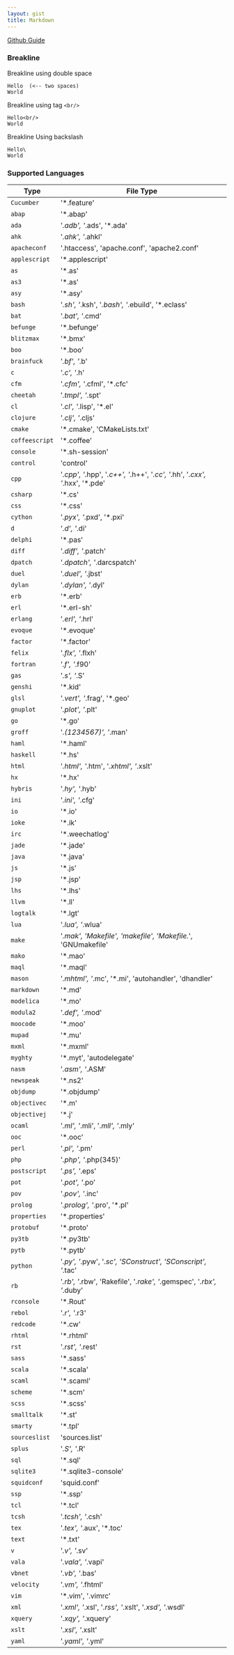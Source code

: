 ```yaml
---
layout: gist
title: Markdown
---
```


[Github Guide](https://help.github.com/articles/basic-writing-and-formatting-syntax/)

### Breakline
Breakline using double space
```
Hello  (<-- two spaces)
World
```

Breakline using tag `<br/>`
```
Hello<br/>
World
```

Breakline Using backslash
```
Hello\
World
```

### Supported Languages

| Type | File Type |
|---|---|
|`Cucumber` |'*.feature'|
|`abap` |'*.abap'|
|`ada` |'*.adb', '*.ads', '*.ada'|
|`ahk` |'*.ahk', '*.ahkl'|
|`apacheconf` |'.htaccess', 'apache.conf', 'apache2.conf'|
|`applescript` |'*.applescript'|
|`as` |'*.as'|
|`as3` |'*.as'|
|`asy` |'*.asy'|
|`bash` |'*.sh', '*.ksh', '*.bash', '*.ebuild', '*.eclass'|
|`bat` |'*.bat', '*.cmd'|
|`befunge` |'*.befunge'|
|`blitzmax` |'*.bmx'|
|`boo` |'*.boo'|
|`brainfuck` |'*.bf', '*.b'|
|`c` |'*.c', '*.h'|
|`cfm` |'*.cfm', '*.cfml', '*.cfc'|
|`cheetah` |'*.tmpl', '*.spt'|
|`cl` |'*.cl', '*.lisp', '*.el'|
|`clojure` |'*.clj', '*.cljs'|
|`cmake` |'*.cmake', 'CMakeLists.txt'|
|`coffeescript` |'*.coffee'|
|`console` |'*.sh-session'|
|`control` |'control'|
|`cpp` |'*.cpp', '*.hpp', '*.c++', '*.h++', '*.cc', '*.hh', '*.cxx', '*.hxx', '*.pde'|
|`csharp` |'*.cs'|
|`css` |'*.css'|
|`cython` |'*.pyx', '*.pxd', '*.pxi'|
|`d` |'*.d', '*.di'|
|`delphi` |'*.pas'|
|`diff` |'*.diff', '*.patch'|
|`dpatch` |'*.dpatch', '*.darcspatch'|
|`duel` |'*.duel', '*.jbst'|
|`dylan` |'*.dylan', '*.dyl'|
|`erb` |'*.erb'|
|`erl` |'*.erl-sh'|
|`erlang` |'*.erl', '*.hrl'|
|`evoque` |'*.evoque'|
|`factor` |'*.factor'|
|`felix` |'*.flx', '*.flxh'|
|`fortran` |'*.f', '*.f90'|
|`gas` |'*.s', '*.S'|
|`genshi` |'*.kid'|
|`glsl` |'*.vert', '*.frag', '*.geo'|
|`gnuplot` |'*.plot', '*.plt'|
|`go` |'*.go'|
|`groff` |'*.(1234567)', '*.man'|
|`haml` |'*.haml'|
|`haskell` |'*.hs'|
|`html` |'*.html', '*.htm', '*.xhtml', '*.xslt'|
|`hx` |'*.hx'|
|`hybris` |'*.hy', '*.hyb'|
|`ini` |'*.ini', '*.cfg'|
|`io` |'*.io'|
|`ioke` |'*.ik'|
|`irc` |'*.weechatlog'|
|`jade` |'*.jade'|
|`java` |'*.java'|
|`js` |'*.js'|
|`jsp` |'*.jsp'|
|`lhs` |'*.lhs'|
|`llvm` |'*.ll'|
|`logtalk` |'*.lgt'|
|`lua` |'*.lua', '*.wlua'|
|`make` |'*.mak', 'Makefile', 'makefile', 'Makefile.*', 'GNUmakefile'|
|`mako` |'*.mao'|
|`maql` |'*.maql'|
|`mason` |'*.mhtml', '*.mc', '*.mi', 'autohandler', 'dhandler'|
|`markdown` |'*.md'|
|`modelica` |'*.mo'|
|`modula2` |'*.def', '*.mod'|
|`moocode` |'*.moo'|
|`mupad` |'*.mu'|
|`mxml` |'*.mxml'|
|`myghty` |'*.myt', 'autodelegate'|
|`nasm` |'*.asm', '*.ASM'|
|`newspeak` |'*.ns2'|
|`objdump` |'*.objdump'|
|`objectivec` |'*.m'|
|`objectivej` |'*.j'|
|`ocaml` |'*.ml', '*.mli', '*.mll', '*.mly'|
|`ooc` |'*.ooc'|
|`perl` |'*.pl', '*.pm'|
|`php` |'*.php', '*.php(345)'|
|`postscript` |'*.ps', '*.eps'|
|`pot` |'*.pot', '*.po'|
|`pov` |'*.pov', '*.inc'|
|`prolog` |'*.prolog', '*.pro', '*.pl'|
|`properties` |'*.properties'|
|`protobuf` |'*.proto'|
|`py3tb` |'*.py3tb'|
|`pytb` |'*.pytb'|
|`python` |'*.py', '*.pyw', '*.sc', 'SConstruct', 'SConscript', '*.tac'|
|`rb` |'*.rb', '*.rbw', 'Rakefile', '*.rake', '*.gemspec', '*.rbx', '*.duby'|
|`rconsole` |'*.Rout'|
|`rebol` |'*.r', '*.r3'|
|`redcode` |'*.cw'|
|`rhtml` |'*.rhtml'|
|`rst` |'*.rst', '*.rest'|
|`sass` |'*.sass'|
|`scala` |'*.scala'|
|`scaml` |'*.scaml'|
|`scheme` |'*.scm'|
|`scss` |'*.scss'|
|`smalltalk` |'*.st'|
|`smarty` |'*.tpl'|
|`sourceslist` |'sources.list'|
|`splus` |'*.S', '*.R'|
|`sql` |'*.sql'|
|`sqlite3` |'*.sqlite3-console'|
|`squidconf` |'squid.conf'|
|`ssp` |'*.ssp'|
|`tcl` |'*.tcl'|
|`tcsh` |'*.tcsh', '*.csh'|
|`tex` |'*.tex', '*.aux', '*.toc'|
|`text` |'*.txt'|
|`v` |'*.v', '*.sv'|
|`vala` |'*.vala', '*.vapi'|
|`vbnet` |'*.vb', '*.bas'|
|`velocity` |'*.vm', '*.fhtml'|
|`vim` |'*.vim', '.vimrc'|
|`xml` |'*.xml', '*.xsl', '*.rss', '*.xslt', '*.xsd', '*.wsdl'|
|`xquery` |'*.xqy', '*.xquery'|
|`xslt` |'*.xsl', '*.xslt'|
|`yaml` |'*.yaml', '*.yml'|
